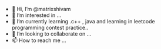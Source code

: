 - 👋 Hi, I’m @matrixshivam
- 👀 I’m interested in ...
- 🌱 I’m currently learning .c++ , java and learning in leetcode programming contest practice..
- 💞️ I’m looking to collaborate on ...
- 📫 How to reach me ...

<!---
matrixshivam/matrixshivam is a ✨ special ✨ repository because its `README.md` (this file) appears on your GitHub profile.
You can click the Preview link to take a look at your changes.
--->
